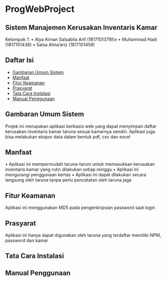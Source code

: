 # ProgWebProject

## Sistem Manajemen Kerusakan Inventaris Kamar

Kelompok 1:
• Alya Aiman Salsabila Arif (1817101379)\n
• Muhammad Hadi (1817101436)
• Salsa Alma’ariz (1817101458)

## Daftar Isi
* [Gambaran Umum Sistem](#GambaranUmumSistem)
* [Manfaat](#Manfaat)
* [Fitur Keamanan](#FiturKeamanan)
* [Prasyarat](#Prasyarat)
* [Tata Cara Instalasi](#TataCaraInstalasi)
* [Manual Penggunaan](#ManualPenggunaan)

## Gambaran Umum Sistem

Projek ini merupakan aplikasi berbasis web yang dapat menyimpan daftar kerusakan inventaris kamar taruna sesuai kamarnya sendiri. Aplikasi juga bisa melakukan ekspor data dalam bentuk pdf, csv dan excel

## Manfaat

• Aplikasi ini mempermudah taruna-taruni untuk memasukkan kerusakan inventaris kamar yang rutin dilakukan setiap minggu
• Aplikasi ini mengurangi penggunaan kertas
• Aplikasi ini dapat dilakukan secara langsung oleh taruna tanpa perlu pencatatan oleh taruna jaga

## Fitur Keamanan

Aplikasi ini menggunakan MD5 pada pengenkripsian password saat login

## Prasyarat

Aplikasi ini hanya dapat digunakan oleh taruna yang terdaftar memiliki NPM, password dan kamar

## Tata Cara Instalasi

## Manual Penggunaan
